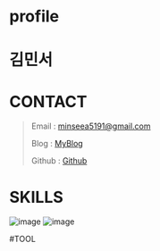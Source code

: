 # profile



# 김민서

# CONTACT
> Email : <minseea5191@gmail.com>
> 
> Blog : [MyBlog](https://just-process.tistory.com/, "MYBolg")
> 
> Github : [Github](https://github.com/minseoya, "Github!1")






# SKILLS
![image](https://user-images.githubusercontent.com/119482288/232360081-b2186490-865c-4276-8459-9820f24d852c.png)
![image](https://user-images.githubusercontent.com/119482288/232360098-b8090b13-96e2-4c91-b786-29cb2549629c.png)


#TOOL








